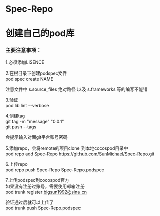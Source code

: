 # Spec-Repo
# 创建自己的pod库
### 主要注意事项：

1.必须添加LISENCE    

2.在根目录下创建podspec文件    
  pod spec create NAME
  
  注意文件中 s.source_files 绝对路径  以及 s.frameworks 等的编写不能错     
  
3.验证    
  pod lib lint --verbose    

4.创建tag  
  git tag -m "message" "0.0.1"    
  git push --tags    
  
  会提示输入对面git平台账号密码    

5.添加repo，会将remote的项目clone 到本地cocospod目录中     
  pod repo add Spec-Repo https://github.com/SunMichael/Spec-Repo.git    

6.上传repo    
  pod repo push Spec-Repo Spec-Repo.podspec    
  
7.上传podspec到cocospod官方     
如果没有注册过账号，需要使用邮箱注册     
  pod trunk register bigsun1992@sina.cn    

验证通过后就可以上传了    
  pod trunk push Spec-Repo.podspec    

  
